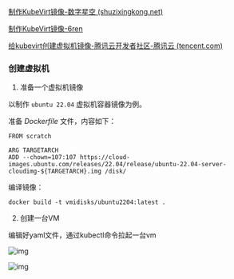 [制作KubeVirt镜像-数字星空 (shuzixingkong.net)](https://www.shuzixingkong.net/article/337)

[制作KubeVirt镜像-6ren](http://123.56.139.157:8082/article/92/8824341/detail.html)

[给kubevirt创建虚拟机镜像-腾讯云开发者社区-腾讯云 (tencent.com)](https://cloud.tencent.com/developer/article/2314473)

### **创建虚拟机**

1. 准备一个虚拟机镜像

以制作 `ubuntu 22.04` 虚拟机容器镜像为例。

准备 *Dockerfile* 文件，内容如下：

```
FROM scratch

ARG TARGETARCH
ADD --chown=107:107 https://cloud-images.ubuntu.com/releases/22.04/release/ubuntu-22.04-server-cloudimg-${TARGETARCH}.img /disk/
```

编译镜像：

```
docker build -t vmidisks/ubuntu2204:latest .
```



2. 创建一台VM

编辑好yaml文件，通过kubectl命令拉起一台vm



![img](assets/cbdc5893eda4f3c64d85a495a4c3dce7-1725603807608-158.png)

![img](assets/08a15c8a5ee6672613a28c864c77a554.png)